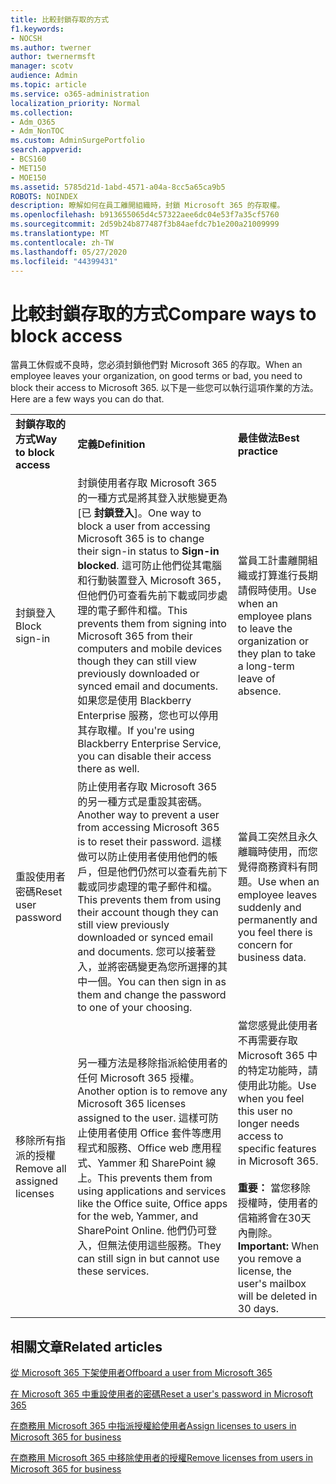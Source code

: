```yaml
---
title: 比較封鎖存取的方式
f1.keywords:
- NOCSH
ms.author: twerner
author: twernermsft
manager: scotv
audience: Admin
ms.topic: article
ms.service: o365-administration
localization_priority: Normal
ms.collection:
- Adm_O365
- Adm_NonTOC
ms.custom: AdminSurgePortfolio
search.appverid:
- BCS160
- MET150
- MOE150
ms.assetid: 5785d21d-1abd-4571-a04a-8cc5a65ca9b5
ROBOTS: NOINDEX
description: 瞭解如何在員工離開組織時，封鎖 Microsoft 365 的存取權。
ms.openlocfilehash: b913655065d4c57322aee6dc04e53f7a35cf5760
ms.sourcegitcommit: 2d59b24b877487f3b84aefdc7b1e200a21009999
ms.translationtype: MT
ms.contentlocale: zh-TW
ms.lasthandoff: 05/27/2020
ms.locfileid: "44399431"
---
```

# <a name="compare-ways-to-block-access"></a><span data-ttu-id="ead5e-103">比較封鎖存取的方式</span><span class="sxs-lookup"><span data-stu-id="ead5e-103">Compare ways to block access</span></span>

<span data-ttu-id="ead5e-104">當員工休假或不良時，您必須封鎖他們對 Microsoft 365 的存取。</span><span class="sxs-lookup"><span data-stu-id="ead5e-104">When an employee leaves your organization, on good terms or bad, you need to block their access to Microsoft 365.</span></span> <span data-ttu-id="ead5e-105">以下是一些您可以執行這項作業的方法。</span><span class="sxs-lookup"><span data-stu-id="ead5e-105">Here are a few ways you can do that.</span></span>
  
||||
|:-----|:-----|:-----|
|<span data-ttu-id="ead5e-106">**封鎖存取的方式**</span><span class="sxs-lookup"><span data-stu-id="ead5e-106">**Way to block access**</span></span> <br/> |<span data-ttu-id="ead5e-107">**定義**</span><span class="sxs-lookup"><span data-stu-id="ead5e-107">**Definition**</span></span> <br/> |<span data-ttu-id="ead5e-108">**最佳做法**</span><span class="sxs-lookup"><span data-stu-id="ead5e-108">**Best practice**</span></span> <br/> |
|<span data-ttu-id="ead5e-109">封鎖登入</span><span class="sxs-lookup"><span data-stu-id="ead5e-109">Block sign-in</span></span>  <br/> |<span data-ttu-id="ead5e-110">封鎖使用者存取 Microsoft 365 的一種方式是將其登入狀態變更為 [已 **封鎖登入**]。</span><span class="sxs-lookup"><span data-stu-id="ead5e-110">One way to block a user from accessing Microsoft 365 is to change their sign-in status to **Sign-in blocked**.</span></span> <span data-ttu-id="ead5e-111">這可防止他們從其電腦和行動裝置登入 Microsoft 365，但他們仍可查看先前下載或同步處理的電子郵件和檔。</span><span class="sxs-lookup"><span data-stu-id="ead5e-111">This prevents them from signing into Microsoft 365 from their computers and mobile devices though they can still view previously downloaded or synced email and documents.</span></span> <span data-ttu-id="ead5e-112">如果您是使用 Blackberry Enterprise 服務，您也可以停用其存取權。</span><span class="sxs-lookup"><span data-stu-id="ead5e-112">If you're using Blackberry Enterprise Service, you can disable their access there as well.</span></span>  <br/> |<span data-ttu-id="ead5e-113">當員工計畫離開組織或打算進行長期請假時使用。</span><span class="sxs-lookup"><span data-stu-id="ead5e-113">Use when an employee plans to leave the organization or they plan to take a long-term leave of absence.</span></span>  <br/> |
|<span data-ttu-id="ead5e-114">重設使用者密碼</span><span class="sxs-lookup"><span data-stu-id="ead5e-114">Reset user password</span></span>  <br/> |<span data-ttu-id="ead5e-115">防止使用者存取 Microsoft 365 的另一種方式是重設其密碼。</span><span class="sxs-lookup"><span data-stu-id="ead5e-115">Another way to prevent a user from accessing Microsoft 365 is to reset their password.</span></span> <span data-ttu-id="ead5e-116">這樣做可以防止使用者使用他們的帳戶，但是他們仍然可以查看先前下載或同步處理的電子郵件和檔。</span><span class="sxs-lookup"><span data-stu-id="ead5e-116">This prevents them from using their account though they can still view previously downloaded or synced email and documents.</span></span> <span data-ttu-id="ead5e-117">您可以接著登入，並將密碼變更為您所選擇的其中一個。</span><span class="sxs-lookup"><span data-stu-id="ead5e-117">You can then sign in as them and change the password to one of your choosing.</span></span>  <br/> |<span data-ttu-id="ead5e-118">當員工突然且永久離職時使用，而您覺得商務資料有問題。</span><span class="sxs-lookup"><span data-stu-id="ead5e-118">Use when an employee leaves suddenly and permanently and you feel there is concern for business data.</span></span>  <br/> |
|<span data-ttu-id="ead5e-119">移除所有指派的授權</span><span class="sxs-lookup"><span data-stu-id="ead5e-119">Remove all assigned licenses</span></span>  <br/> |<span data-ttu-id="ead5e-120">另一種方法是移除指派給使用者的任何 Microsoft 365 授權。</span><span class="sxs-lookup"><span data-stu-id="ead5e-120">Another option is to remove any Microsoft 365 licenses assigned to the user.</span></span> <span data-ttu-id="ead5e-121">這樣可防止使用者使用 Office 套件等應用程式和服務、Office web 應用程式、Yammer 和 SharePoint 線上。</span><span class="sxs-lookup"><span data-stu-id="ead5e-121">This prevents them from using applications and services like the Office suite, Office apps for the web, Yammer, and SharePoint Online.</span></span> <span data-ttu-id="ead5e-122">他們仍可登入，但無法使用這些服務。</span><span class="sxs-lookup"><span data-stu-id="ead5e-122">They can still sign in but cannot use these services.</span></span>  <br/> |<span data-ttu-id="ead5e-123">當您感覺此使用者不再需要存取 Microsoft 365 中的特定功能時，請使用此功能。</span><span class="sxs-lookup"><span data-stu-id="ead5e-123">Use when you feel this user no longer needs access to specific features in Microsoft 365.</span></span>  <br/> <br> <span data-ttu-id="ead5e-124">**重要：** 當您移除授權時，使用者的信箱將會在30天內刪除。</span><span class="sxs-lookup"><span data-stu-id="ead5e-124">**Important:** When you remove a license, the user's mailbox will be deleted in 30 days.</span></span>
   
## <a name="related-articles"></a><span data-ttu-id="ead5e-125">相關文章</span><span class="sxs-lookup"><span data-stu-id="ead5e-125">Related articles</span></span>

[<span data-ttu-id="ead5e-126">從 Microsoft 365 下架使用者</span><span class="sxs-lookup"><span data-stu-id="ead5e-126">Offboard a user from Microsoft 365</span></span>](../add-users/remove-former-employee.md)
    
[<span data-ttu-id="ead5e-127">在 Microsoft 365 中重設使用者的密碼</span><span class="sxs-lookup"><span data-stu-id="ead5e-127">Reset a user's password in Microsoft 365</span></span>](../add-users/reset-passwords.md)
    
[<span data-ttu-id="ead5e-128">在商務用 Microsoft 365 中指派授權給使用者</span><span class="sxs-lookup"><span data-stu-id="ead5e-128">Assign licenses to users in Microsoft 365 for business</span></span>](../manage/assign-licenses-to-users.md)
    
[<span data-ttu-id="ead5e-129">在商務用 Microsoft 365 中移除使用者的授權</span><span class="sxs-lookup"><span data-stu-id="ead5e-129">Remove licenses from users in Microsoft 365 for business</span></span>](../manage/remove-licenses-from-users.md)
    

